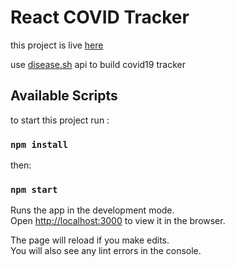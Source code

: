 # React COVID Tracker

this project is live [here](https://covide-tracker.netlify.app/)

use  [disease.sh](https://disease.sh/docs/?urls.primaryName=version%203.0.0) api to build covid19 tracker

## Available Scripts

to start this project run : <br/>
### `npm install`

then:

### `npm start`

Runs the app in the development mode.<br />
Open [http://localhost:3000](http://localhost:3000) to view it in the browser.

The page will reload if you make edits.<br />
You will also see any lint errors in the console.
